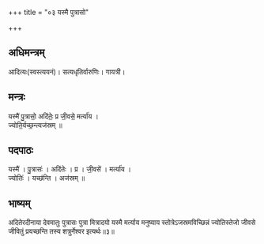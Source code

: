 +++
title = "०३ यस्मै पुत्रासो"

+++
## अधिमन्त्रम्
आदित्यः(स्वस्त्ययनं)। सत्यधृतिर्वारुणिः। गायत्री।

## मन्त्रः
यस्मै॑ पु॒त्रासो॒ अदि॑तेः॒ प्र जी॒वसे॒ मर्त्या॑य ।  
ज्योति॒र्यच्छ॒न्त्यज॑स्रम् ॥

## पदपाठः
यस्मै॑ । पु॒त्रासः॑ । अदि॑तेः । प्र । जी॒वसे॑ । मर्त्या॑य ।  
ज्योतिः॑ । यच्छ॑न्ति । अज॑स्रम् ॥

## भाष्यम्
अदितेरदीनाया देवमातुः पुत्रासः पुत्रा मित्रादयो यस्मै मर्त्याय मनुष्याय स्तोत्रेऽजस्रमविच्छिन्नं ज्योतिस्तेजो जीवसे जीवितुं प्रयच्छन्ति तस्य शत्रुर्नेश्वर इत्यर्थः॥३॥